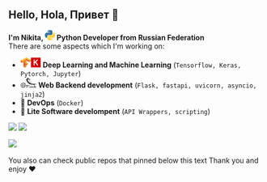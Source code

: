 ## Hello, Hola, Привет 👋

**I'm Nikita, <img src="/svg/python-color.svg" width=20 height=20> Python Developer from Russian Federation**<br>
There are some aspects which I'm working on:

* <img src="/svg/tensorflow-color.svg" width=20 height=20><img src="/svg/keras-color.svg" width=20 height=20> **Deep Learning and Machine Learning** (`Tensorflow, Keras, Pytorch, Jupyter`)
* 🌐<img src="/svg/flask-color.svg" width=20 height=20> **Web Backend development** (`Flask, fastapi, uvicorn, asyncio, jinja2`)
* 🐳 **DevOps** (`Docker`)
* 🧻 **Lite Software develompent** (`API Wrappers, scripting`)

![](https://github-readme-stats.vercel.app/api?username=Ar4ikov&hide=contribs&count_private=true&show_icons=true&theme=gruvbox&hide_border=true&include_all_commits=true&hide_title=true&bg_color=45,17b2e3,1363b6&text_color=ffffff&icon_color=ffffff)
![](https://github-readme-stats.vercel.app/api/top-langs/?username=Ar4ikov&layout=compact&theme=gruvbox&hide_border=truehide_title=true&bg_color=45,17b2e3,1363b6&text_color=ffffff&icon_color=ffffff&title_color=ffffff&font_size=20)

![](https://komarev.com/ghpvc/?username=Ar4ikov)

You also can check public repos that pinned below this text
Thank you and enjoy ❤️
